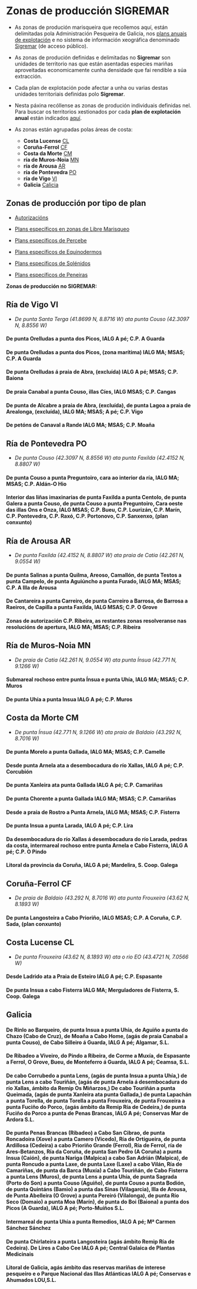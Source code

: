 # Zonas de producción SIGREMAR


* As zonas de produción marisqueira que recollemos aquí, están delimitadas pola Administración Pesqueira de Galicia, nos [plans anuais de explotación][] e no sistema de información xeográfica denominado [Sigremar][] (de acceso público).

* As zonas de produción definidas e delimitadas no __Sigremar__ son unidades de territorio nas que están asentadas especies mariñas aproveitadas economicamente cunha densidade que fai rendible a súa extracción. 

* Cada plan de explotación pode afectar a unha ou varias destas unidades territoriais definidas polo __Sigremar__. 

* Nesta páxina recóllense as zonas de produción individuais definidas nel.  
 Para buscar os territorios xestionados por cada __plan de explotación anual__ están indicados [aquí](IndiceZonasPlan.md).

* As zonas están agrupadas polas áreas de costa:

	+ __Costa Lucense__ [CL](#Costa_Lucense_CL)
	+ __Coruña-Ferrol__ [CF](#Coruña-Ferrol_CF)
	+ __Costa da Morte__ [CM](#Costa_da_Morte_CM)
	+ __ría de Muros-Noia__ [MN](#Ría_de_Muros-Noia_MN)
	+ __ría de Arousa__ [AR](#Ría_de_Arousa_AR)
	+ __ría de Pontevedra__ [PO](Ría_de_Pontevedra_PO)
	+ __ría de Vigo__ [VI](#Ría_de_Vigo_VI)
	+ __Galicia__ [Calicia](#Galicia)

## Zonas de producción por tipo de plan

* [Autorizacións](ZonasDeProduccionAAUT.md)

* [Plans específicos en zonas de Libre Marisqueo](ZonasDeProduccionBESP.md)

* [Plans específicos de Percebe](ZonasDeProduccionDPER.md)

* [Plans específicos de Equinodermos](ZonasDeProduccionFEQD.md)

* [Plans específicos de Solénidos](ZonasDeProduccionGSOL.md)

* [Plans específicos de Peneiras](ZonasDeProduccionHPEN.md)


__Zonas de producción no SIGREMAR:__


## Ría de Vigo VI

* _De punta Santa Terga (41.8699 N, 8.8716 W) ata punta Couso (42.3097 N, 8.8556 W)_

#### De punta Orelludas a punta dos Picos, IALG A pé; C.P. A Guarda

#### De punta Orelludas a punta dos Picos, (zona marítima) IALG MA; MSAS; C.P. A Guarda

#### De punta Orelludas á praia de Abra, (excluída) IALG A pé; MSAS; C.P. Baiona

#### De praia Canabal a punta Couso, illas Cíes, IALG MSAS; C.P. Cangas

#### De punta de Alcabre a praia de Abra, (excluída), de punta Lagoa a praia de Arealonga, (excluída), IALG MA; MSAS; A pé; C.P. Vigo

#### De petóns de Canaval a Rande IALG MA; MSAS; C.P. Moaña



## Ría de Pontevedra PO

* _De punta Couso (42.3097 N, 8.8556 W) ata punta Faxilda (42.4152 N, 8.8807 W)_

#### De punta Couso a punta Preguntoiro, cara ao interior da ría, IALG MA; MSAS; C.P. Aldán-O Hio

#### Interior das liñas imaxinarias de punta Faxilda a punta Centolo, de punta Galera a punta Couso, de punta Couso a punta Preguntoiro, Cara oeste das illas Ons e Onza, IALG MSAS; C.P. Bueu, C.P. Lourizán, C.P. Marín, C.P. Pontevedra, C.P. Raxó, C.P. Portonovo, C.P. Sanxenxo, (plan conxunto)



## Ría de Arousa AR

* _De punta Faxilda (42.4152 N, 8.8807 W) ata praia de Catia (42.261 N, 9.0554 W)_

#### De punta Salinas a punta Quilma, Areoso, Camallón, de punta Testos a punta Campelo, de punta Aguiúncho a punta Furado, IALG MA; MSAS; C.P. A Illa de Arousa

#### De Cantareira a punta Carreiro, de punta Carreiro a Barrosa, de Barrosa a Raeiros, de Capilla a punta Faxilda, IALG MSAS; C.P. O Grove

#### Zonas de autorización C.P. Ribeira, as restantes zonas resolveranse nas resolucións de apertura, IALG MA; MSAS; C.P. Ribeira



## Ría de Muros-Noia MN

* _De praia de Catia (42.261 N, 9.0554 W) ata punta Ínsua (42.771 N, 9.1266 W)_

#### Submareal rochoso entre punta Ínsua e punta Uhía, IALG MA; MSAS; C.P. Muros

#### De punta Uhía a punta Insua IALG A pé; C.P. Muros




## Costa da Morte CM

* _De punta Ínsua (42.771 N, 9.1266 W) ata praia de Baldaio (43.292 N, 8.7016 W)_

#### De punta Morelo a punta Gallada, IALG MA; MSAS; C.P. Camelle

#### Desde punta Arnela ata a desembocadura do río Xallas, IALG A pé; C.P. Corcubión

#### De punta Xanleira ata punta Gallada IALG A pé; C.P. Camariñas

#### De punta Chorente a punta Gallada IALG MA; MSAS; C.P. Camariñas

#### Desde a praia de Rostro a Punta Arnela, IALG MA; MSAS; C.P. Fisterra

#### De punta Insua a punta Larada, IALG A pé; C.P. Lira

#### Da desembocadura do río Xallas á desembocadura do río Larada, pedras da costa, intermareal rochoso entre punta Arnela e Cabo Fisterra, IALG A pé; C.P. O Pindo

#### Litoral da provincia da Coruña, IALG A pé; Mardelira, S. Coop. Galega



## Coruña-Ferrol CF

* _De praia de Baldaio (43.292 N, 8.7016 W)  ata punta Frouxeira (43.62 N, 8.1893 W)_

#### De punta Langosteira a Cabo Prioriño, IALG MSAS; C.P. A Coruña, C.P. Sada, (plan conxunto)



## Costa Lucense CL

*  _De punta Frouxeira (43.62 N, 8.1893 W)  ata o rio EO (43.4721 N, 7.0566 W)_

#### Desde Ladrido ata a Praia de Esteiro IALG A pé; C.P. Espasante

#### De punta Insua a cabo Fisterra IALG MA; Merguladores de Fisterra, S. Coop. Galega



## Galicia


#### De Rinlo ao Barqueiro, de punta Insua a punta Uhía, de Aguiño a punta do Chazo (Cabo de Cruz), de Moaña a Cabo Home, (agás de praia Canabal a punta Couso), de Cabo Silleiro á Guarda, IALG A pé; Algamar, S.L.

#### De Ribadeo a Viveiro, do Pindo a Ribeira, de Corme a Muxía, de Espasante a Ferrol, O Grove, Bueu, de Monteferro á Guarda, IALG A pé; Ceamsa, S.L.

#### De cabo Corrubedo a punta Lens, (agás de punta Insua a punta Uhía,) de punta Lens a cabo Touriñán, (agás de punta Arnela á desembocadura do río Xallas, ámbito da Remip Os Miñarzos,) De cabo Touriñán a punta Queimada, (agás de punta Xanleira ata punta Gallada,) de punta Lapachán a punta Torella, de punta Torella a punta Frouxeira, de punta Frouxeira a punta Fuciño do Porco, (agás ámbito da Remip Ría de Cedeira,) de punta Fuciño do Porco a punta de Penas Brancas, IALG A pé; Conservas Mar de Ardora S.L.

#### De punta Penas Brancas (Ribadeo) a Cabo San Cibrao, de punta Roncadoira (Xove) a punta Camero (Vicedo), Ría de Ortigueira, de punta Ardillosa (Cedeira) a cabo Prioriño Grande (Ferrol), Ría de Ferrol, ría de Ares-Betanzos, Ría da Coruña, de punta San Pedro (A Coruña) a punta Insua (Caión), de punta Nariga (Malpica) a cabo San Adrián (Malpica), de punta Roncudo a punta Laxe, de punta Laxe (Laxe) a cabo Vilán, Ría de Camariñas, de punta da Barca (Muxía) a Cabo Touriñán, de Cabo Fisterra a punta Lens (Muros), de punta Lens a punta Uhía, de punta Sagrada (Porto do Son) a punta Couso (Aguiño), de punta Couso a punta Bodión, de punta Quintáns (Bamio) a punta das Sinas (Vilagarcia), Illa de Arousa, de Punta Abelleira (O Grove) a punta Pereiró (Vilalonga), de punta Río Seco (Domaio) a punta Moa (Marín), de punta do Boi (Baiona) a punta dos Picos (A Guarda), IALG A pé; Porto-Muíños S.L.

#### Intermareal de punta Uhía a punta Remedios, IALG A pé; Mª Carmen Sánchez Sánchez

#### De punta Chirlateira a punta Langosteira (agás ámbito Remip Ría de Cedeira). De Lires a Cabo Cee IALG A pé; Central Galaica de Plantas Medicinais

#### Litoral de Galicia, agás ámbito das reservas mariñas de interese pesqueiro e o Parque Nacional das Illas Atlánticas IALG A pé; Conservas e Ahumados LOU,S.L.







 [Sigremar]: https://goo.gl/glKrkM
 [plans anuais de explotación]: http://goo.gl/4k6J1
